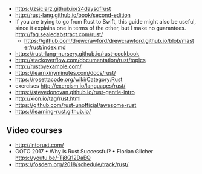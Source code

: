 - https://zsiciarz.github.io/24daysofrust
- http://rust-lang.github.io/book/second-edition
- If you are trying to go from Rust to Swift, this guide might also be useful, since it explains one in terms of the other, but I make no guarantees. http://faq.sealedabstract.com/rust/
  - https://github.com/drewcrawford/drewcrawford.github.io/blob/master/rust/index.md
- https://rust-lang-nursery.github.io/rust-cookbook
- http://stackoverflow.com/documentation/rust/topics
- http://rustbyexample.com/
- https://learnxinyminutes.com/docs/rust/
- https://rosettacode.org/wiki/Category:Rust
- exercises http://exercism.io/languages/rust/
- https://stevedonovan.github.io/rust-gentle-intro
- http://xion.io/tag/rust.html
- https://github.com/rust-unofficial/awesome-rust
- https://learning-rust.github.io/

## Video courses

- http://intorust.com/
- GOTO 2017 • Why is Rust Successful? • Florian Gilcher https://youtu.be/-Tj8Q12DaEQ
- https://fosdem.org/2018/schedule/track/rust/